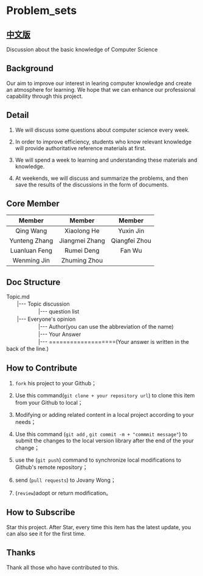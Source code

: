 # Problem_sets

## [中文版](/README_ZH.md)

Discussion about the basic knowledge of Computer Science


## Background

Our aim to improve our interest in learing computer knowledge and create an atmosphere for learning. We hope that we can enhance our professional capability  through this project.


## Detail

1. We  will  discuss some questions about computer science every week.

2. In order to improve efficiency, students who know relevant knowledge will  provide authoritative reference materials at first.

3.	We will spend a week to learning and understanding these materials and knowledge.

4.	At weekends, we will discuss and summarize the problems, and then save the results of the discussions in the form of documents.


## Core Member

| Member |  Member |  Member |
| :---:   |  :---:   |   :---: |
| Qing Wang    |  Xiaolong He     |  Yuxin Jin   |
| Yunteng Zhang    |  Jiangmei Zhang     | Qiangfei Zhou  |
| Luanluan Feng    |  Rumei Deng     |  Fan Wu   |
| Wenming Jin    |  Zhuming Zhou     |  


## Doc Structure

Topic.md<br>
　　|--- Topic discussion<br>
　　　　　　|--- question list<br>
　　|--- Everyone's opinion<br>
　　　　　　|--- Author(you can use the abbreviation of the name)<br>
　　　　　　|--- Your Answer<br>
　　　　　　|--- ===================(Your answer is written in the back of the line.)<br>


## How to Contribute

1.	`fork` his project to your Github；

2.	Use this command(`git clone + your repository url`) to clone this item from your Github to local；

3.	Modifying or adding related content in a local project according to your needs；

4.	Use this command (`git add` , `git commit -m + "commmit message"`) to submit the changes to the local version library after the end of the your change；

5.	use the (`git push`) command to synchronize local modifications to Github's remote repository；

6.	send (`pull requests`) to Jovany Wong；

7.	(`review`)adopt or return modification。


## How to Subscribe

Star this project. After Star, every time this item has the latest update, you can also see it for the first time.


## Thanks
Thank all those who have contributed to this.
